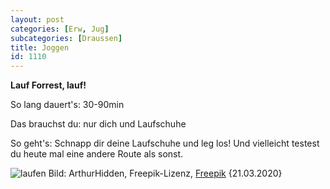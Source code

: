 ```yaml
---
layout: post
categories: [Erw, Jug]
subcategories: [Draussen]
title: Joggen
id: 1110
---
```

**Lauf Forrest, lauf!**

So lang dauert's: 30-90min

Das brauchst du: nur dich und Laufschuhe

So geht's: Schnapp dir deine Laufschuhe und leg los! Und vielleicht testest du heute mal eine andere Route als sonst.

![laufen](https://image.freepik.com/fotos-kostenlos/laeuferfuesse-die-auf-strassennahaufnahme-auf-schuh-laufen-frau-fitness-sonnenaufgang-joggen-training-wellness-konzept_158595-1440.jpg)
Bild: ArthurHidden, Freepik-Lizenz, [Freepik](https://de.freepik.com/fotos-kostenlos/laeuferfuesse-die-auf-strassennahaufnahme-auf-schuh-laufen-frau-fitness-sonnenaufgang-joggen-training-wellness-konzept_6435512.htm#page=1&query=laufen&position=11) {21.03.2020}
